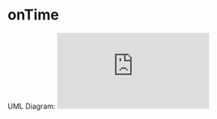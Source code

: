 # onTime


UML Diagram: 
![alt text](https://github.com/blanpainfrancois/onTime/blob/master/CA-Uber4/Administratie/UML%20Appvalley.pdf "Logo Title Text 1")

